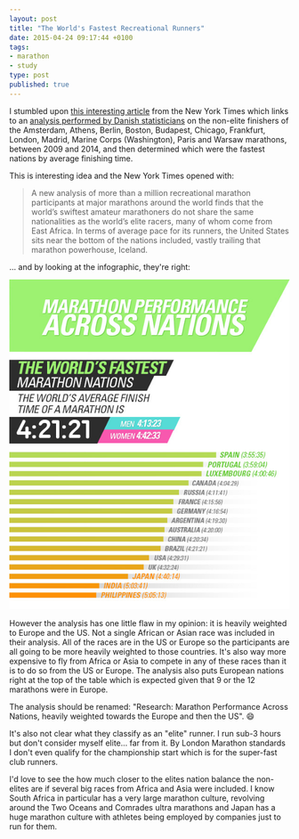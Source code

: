 ```yaml
---
layout: post
title: "The World's Fastest Recreational Runners"
date: 2015-04-24 09:17:44 +0100
tags:
- marathon
- study
type: post
published: true
---
```

I stumbled upon [this interesting article](http://well.blogs.nytimes.com/2015/04/22/the-worlds-fastest-everyday-runners/) from the New York Times which links to an [analysis performed by Danish statisticians](http://runrepeat.com/research-marathon-performance-across-nations) on the non-elite finishers of the Amsterdam, Athens, Berlin, Boston, Budapest, Chicago, Frankfurt, London, Madrid, Marine Corps (Washington), Paris and Warsaw marathons, between 2009 and 2014, and then determined which were the fastest nations by average finishing time.

This is interesting idea and the New York Times opened with:

> A new analysis of more than a million recreational marathon participants at major marathons around the world finds that the world’s swiftest amateur marathoners do not share the same nationalities as the world’s elite racers, many of whom come from East Africa. In terms of average pace for its runners, the United States sits near the bottom of the nations included, vastly trailing that marathon powerhouse, Iceland.

... and by looking at the infographic, they're right:

<a href="http://runrepeat.com/research-marathon-performance-across-nations" target="_blank"><img src="/assets/RunRepeat-Graphic.jpg" class="center"></a>

However the analysis has one little flaw in my opinion: it is heavily weighted to Europe and the US. Not a single African or Asian race was included in their analysis.  All of the races are in the US or Europe so the participants are all going to be more heavily weighted to those countries. It's also way more expensive to fly from Africa or Asia to compete in any of these races than it is to do so from the US or Europe.  The analysis also puts European nations right at the top of the table which is expected given that 9 or the 12 marathons were in Europe.

The analysis should be renamed: "Research: Marathon Performance Across Nations, heavily weighted towards the Europe and then the US". :smile:

It's also not clear what they classify as an "elite" runner. I run sub-3 hours but don't consider myself elite... far from it.  By London Marathon standards I don't even qualify for the championship start which is for the super-fast club runners.

I'd love to see the how much closer to the elites nation balance the non-elites are if several big races from Africa and Asia were included.  I know South Africa in particular has a very large marathon culture, revolving around the Two Oceans and Comrades ultra marathons and Japan has a huge marathon culture with athletes being employed by companies just to run for them.
